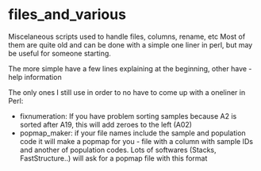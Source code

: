 # files_and_various
Miscelaneous scripts used to handle files, columns, rename, etc
Most of them are quite old and can be done with a simple one liner in perl, but may be useful for someone starting.

The more simple have a few lines explaining at the beginning, other have -help information

The only ones I still use in order to no have to come up with a oneliner in Perl:
- fixnumeration: If you have problem sorting samples because A2 is sorted after A19, this will add zeroes to the left (A02)
- popmap_maker: if your file names include the sample and population code it will make a popmap for you - file with a column with sample IDs and another of population codes.
  Lots of softwares (Stacks, FastStructure..) will ask for a popmap file with this format
